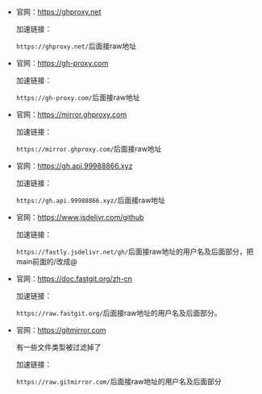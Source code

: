 - 官网：https://ghproxy.net

  加速链接：

  `https://ghproxy.net/`后面接raw地址




- 官网：https://gh-proxy.com

  加速链接：

  `https://gh-proxy.com/`后面接raw地址



- 官网：https://mirror.ghproxy.com

  加速链接：

  `https://mirror.ghproxy.com/`后面接raw地址




- 官网：https://gh.api.99988866.xyz

  加速链接：

  `https://gh.api.99988866.xyz/`后面接raw地址




- 官网：https://www.jsdelivr.com/github

  加速链接：

  `https://fastly.jsdelivr.net/gh/`后面接raw地址的用户名及后面部分，把main前面的/改成@



- 官网：https://doc.fastgit.org/zh-cn

  加速链接：
  
  `https://raw.fastgit.org/`后面接raw地址的用户名及后面部分。




- 官网：https://gitmirror.com

  有一些文件类型被过滤掉了

  加速链接：

  `https://raw.gitmirror.com/`后面接raw地址的用户名及后面部分
